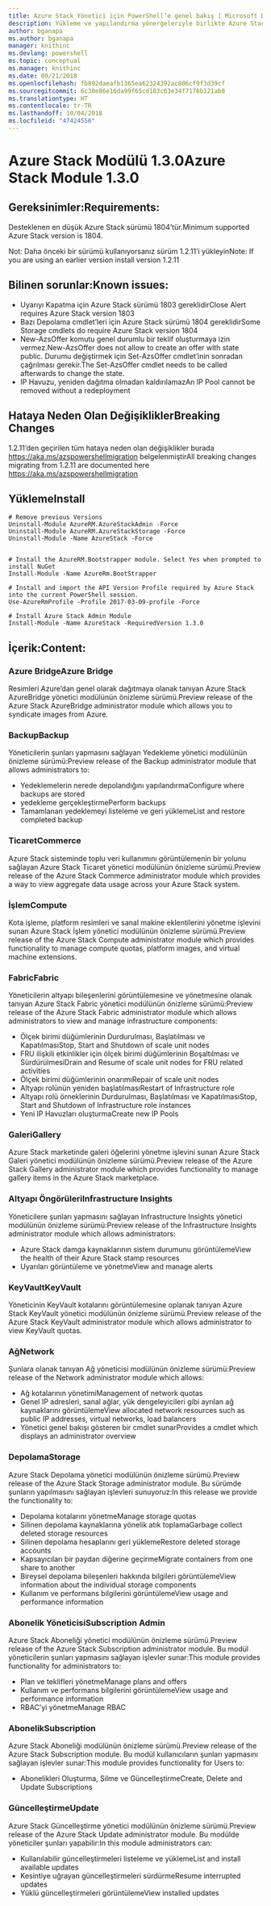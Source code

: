 ```yaml
---
title: Azure Stack Yönetici için PowerShell’e genel bakış | Microsoft Docs
description: Yükleme ve yapılandırma yönergeleriyle birlikte Azure Stack Yönetici için PowerShell’e genel bakış.
author: bganapa
ms.author: bganapa
manager: knithinc
ms.devlang: powershell
ms.topic: conceptual
ms.manager: knithinc
ms.date: 09/21/2018
ms.openlocfilehash: fb892daeafb1365ea62324392ac806cf9f3d39cf
ms.sourcegitcommit: 6c38e86e16da99f65cd183c63e34f7176b121ab8
ms.translationtype: HT
ms.contentlocale: tr-TR
ms.lasthandoff: 10/04/2018
ms.locfileid: "47424556"
---
```

# <a name="azure-stack-module-130"></a><span data-ttu-id="3d1bb-103">Azure Stack Modülü 1.3.0</span><span class="sxs-lookup"><span data-stu-id="3d1bb-103">Azure Stack Module 1.3.0</span></span>

## <a name="requirements"></a><span data-ttu-id="3d1bb-104">Gereksinimler:</span><span class="sxs-lookup"><span data-stu-id="3d1bb-104">Requirements:</span></span>
<span data-ttu-id="3d1bb-105">Desteklenen en düşük Azure Stack sürümü 1804’tür.</span><span class="sxs-lookup"><span data-stu-id="3d1bb-105">Minimum supported Azure Stack version is 1804.</span></span>

<span data-ttu-id="3d1bb-106">Not: Daha önceki bir sürümü kullanıyorsanız sürüm 1.2.11’i yükleyin</span><span class="sxs-lookup"><span data-stu-id="3d1bb-106">Note: If you are using an earlier version install version 1.2.11</span></span>

## <a name="known-issues"></a><span data-ttu-id="3d1bb-107">Bilinen sorunlar:</span><span class="sxs-lookup"><span data-stu-id="3d1bb-107">Known issues:</span></span>

- <span data-ttu-id="3d1bb-108">Uyarıyı Kapatma için Azure Stack sürümü 1803 gereklidir</span><span class="sxs-lookup"><span data-stu-id="3d1bb-108">Close Alert requires Azure Stack version 1803</span></span>
- <span data-ttu-id="3d1bb-109">Bazı Depolama cmdlet’leri için Azure Stack sürümü 1804 gereklidir</span><span class="sxs-lookup"><span data-stu-id="3d1bb-109">Some Storage cmdlets do require Azure Stack version 1804</span></span>
- <span data-ttu-id="3d1bb-110">New-AzsOffer komutu genel durumlu bir teklif oluşturmaya izin vermez.</span><span class="sxs-lookup"><span data-stu-id="3d1bb-110">New-AzsOffer does not allow to create an offer with state public.</span></span> <span data-ttu-id="3d1bb-111">Durumu değiştirmek için Set-AzsOffer cmdlet’inin sonradan çağrılması gerekir.</span><span class="sxs-lookup"><span data-stu-id="3d1bb-111">The Set-AzsOffer cmdlet needs to be called afterwards to change the state.</span></span>
- <span data-ttu-id="3d1bb-112">IP Havuzu, yeniden dağıtma olmadan kaldırılamaz</span><span class="sxs-lookup"><span data-stu-id="3d1bb-112">An IP Pool cannot be removed without a redeployment</span></span>

## <a name="breaking-changes"></a><span data-ttu-id="3d1bb-113">Hataya Neden Olan Değişiklikler</span><span class="sxs-lookup"><span data-stu-id="3d1bb-113">Breaking Changes</span></span>
<span data-ttu-id="3d1bb-114">1.2.11’den geçirilen tüm hataya neden olan değişiklikler burada https://aka.ms/azspowershellmigration belgelenmiştir</span><span class="sxs-lookup"><span data-stu-id="3d1bb-114">All breaking changes migrating from 1.2.11 are documented here https://aka.ms/azspowershellmigration</span></span>

## <a name="install"></a><span data-ttu-id="3d1bb-115">Yükleme</span><span class="sxs-lookup"><span data-stu-id="3d1bb-115">Install</span></span>
```
# Remove previous Versions
Uninstall-Module AzureRM.AzureStackAdmin -Force
Uninstall-Module AzureRM.AzureStackStorage -Force
Uninstall-Module -Name AzureStack -Force 


# Install the AzureRM.Bootstrapper module. Select Yes when prompted to install NuGet
Install-Module -Name AzureRm.BootStrapper

# Install and import the API Version Profile required by Azure Stack into the current PowerShell session.
Use-AzureRmProfile -Profile 2017-03-09-profile -Force

# Install Azure Stack Admin Module
Install-Module -Name AzureStack -RequiredVersion 1.3.0
```
## <a name="content"></a><span data-ttu-id="3d1bb-116">İçerik:</span><span class="sxs-lookup"><span data-stu-id="3d1bb-116">Content:</span></span>
### <a name="azure-bridge"></a><span data-ttu-id="3d1bb-117">Azure Bridge</span><span class="sxs-lookup"><span data-stu-id="3d1bb-117">Azure Bridge</span></span>
<span data-ttu-id="3d1bb-118">Resimleri Azure’dan genel olarak dağıtmaya olanak tanıyan Azure Stack AzureBridge yönetici modülünün önizleme sürümü.</span><span class="sxs-lookup"><span data-stu-id="3d1bb-118">Preview release of the Azure Stack AzureBridge administrator module which allows you to syndicate images from Azure.</span></span>

### <a name="backup"></a><span data-ttu-id="3d1bb-119">Backup</span><span class="sxs-lookup"><span data-stu-id="3d1bb-119">Backup</span></span>
<span data-ttu-id="3d1bb-120">Yöneticilerin şunları yapmasını sağlayan Yedekleme yönetici modülünün önizleme sürümü:</span><span class="sxs-lookup"><span data-stu-id="3d1bb-120">Preview release of the Backup administrator module that allows administrators to:</span></span>
- <span data-ttu-id="3d1bb-121">Yedeklemelerin nerede depolandığını yapılandırma</span><span class="sxs-lookup"><span data-stu-id="3d1bb-121">Configure where backups are stored</span></span>
- <span data-ttu-id="3d1bb-122">yedekleme gerçekleştirme</span><span class="sxs-lookup"><span data-stu-id="3d1bb-122">Perform backups</span></span>
- <span data-ttu-id="3d1bb-123">Tamamlanan yedeklemeyi listeleme ve geri yükleme</span><span class="sxs-lookup"><span data-stu-id="3d1bb-123">List and restore completed backup</span></span>

### <a name="commerce"></a><span data-ttu-id="3d1bb-124">Ticaret</span><span class="sxs-lookup"><span data-stu-id="3d1bb-124">Commerce</span></span>
<span data-ttu-id="3d1bb-125">Azure Stack sisteminde toplu veri kullanımını görüntülemenin bir yolunu sağlayan Azure Stack Ticaret yönetici modülünün önizleme sürümü.</span><span class="sxs-lookup"><span data-stu-id="3d1bb-125">Preview release of the Azure Stack Commerce administrator module which provides a way to view aggregate data usage across your Azure Stack system.</span></span>

### <a name="compute"></a><span data-ttu-id="3d1bb-126">İşlem</span><span class="sxs-lookup"><span data-stu-id="3d1bb-126">Compute</span></span>
<span data-ttu-id="3d1bb-127">Kota işleme, platform resimleri ve sanal makine eklentilerini yönetme işlevini sunan Azure Stack İşlem yönetici modülünün önizleme sürümü.</span><span class="sxs-lookup"><span data-stu-id="3d1bb-127">Preview release of the Azure Stack Compute administrator module which provides functionality to manage compute quotas, platform images, and virtual machine extensions.</span></span>

### <a name="fabric"></a><span data-ttu-id="3d1bb-128">Fabric</span><span class="sxs-lookup"><span data-stu-id="3d1bb-128">Fabric</span></span>
<span data-ttu-id="3d1bb-129">Yöneticilerin altyapı bileşenlerini görüntülemesine ve yönetmesine olanak tanıyan Azure Stack Fabric yönetici modülünün önizleme sürümü:</span><span class="sxs-lookup"><span data-stu-id="3d1bb-129">Preview release of the Azure Stack Fabric administrator module which allows administrators to view and manage infrastructure components:</span></span>
- <span data-ttu-id="3d1bb-130">Ölçek birimi düğümlerinin Durdurulması, Başlatılması ve Kapatılması</span><span class="sxs-lookup"><span data-stu-id="3d1bb-130">Stop, Start and Shutdown of scale unit nodes</span></span>
- <span data-ttu-id="3d1bb-131">FRU ilişkili etkinlikler için ölçek birimi düğümlerinin Boşaltılması ve Sürdürülmesi</span><span class="sxs-lookup"><span data-stu-id="3d1bb-131">Drain and Resume of scale unit nodes for FRU related activities</span></span>
- <span data-ttu-id="3d1bb-132">Ölçek birimi düğümlerinin onarımı</span><span class="sxs-lookup"><span data-stu-id="3d1bb-132">Repair of scale unit nodes</span></span>
- <span data-ttu-id="3d1bb-133">Altyapı rolünün yeniden başlatılması</span><span class="sxs-lookup"><span data-stu-id="3d1bb-133">Restart of Infrastructure role</span></span>
- <span data-ttu-id="3d1bb-134">Altyapı rolü örneklerinin Durdurulması, Başlatılması ve Kapatılması</span><span class="sxs-lookup"><span data-stu-id="3d1bb-134">Stop, Start and Shutdown of Infrastructure role instances</span></span>
- <span data-ttu-id="3d1bb-135">Yeni IP Havuzları oluşturma</span><span class="sxs-lookup"><span data-stu-id="3d1bb-135">Create new IP Pools</span></span>


### <a name="gallery"></a><span data-ttu-id="3d1bb-136">Galeri</span><span class="sxs-lookup"><span data-stu-id="3d1bb-136">Gallery</span></span>
<span data-ttu-id="3d1bb-137">Azure Stack marketinde galeri öğelerini yönetme işlevini sunan Azure Stack Galeri yönetici modülünün önizleme sürümü.</span><span class="sxs-lookup"><span data-stu-id="3d1bb-137">Preview release of the Azure Stack Gallery administrator module which provides functionality to manage gallery items in the Azure Stack marketplace.</span></span>

### <a name="infrastructure-insights"></a><span data-ttu-id="3d1bb-138">Altyapı Öngörüleri</span><span class="sxs-lookup"><span data-stu-id="3d1bb-138">Infrastructure Insights</span></span>
<span data-ttu-id="3d1bb-139">Yöneticilere şunları yapmasını sağlayan Infrastructure Insights yönetici modülünün önizleme sürümü:</span><span class="sxs-lookup"><span data-stu-id="3d1bb-139">Preview release of the Infrastructure Insights administrator module which allows administrators:</span></span>
- <span data-ttu-id="3d1bb-140">Azure Stack damga kaynaklarının sistem durumunu görüntüleme</span><span class="sxs-lookup"><span data-stu-id="3d1bb-140">View the health of their Azure Stack stamp resources</span></span>
- <span data-ttu-id="3d1bb-141">Uyarıları görüntüleme ve yönetme</span><span class="sxs-lookup"><span data-stu-id="3d1bb-141">View and manage alerts</span></span>

### <a name="keyvault"></a><span data-ttu-id="3d1bb-142">KeyVault</span><span class="sxs-lookup"><span data-stu-id="3d1bb-142">KeyVault</span></span>
<span data-ttu-id="3d1bb-143">Yöneticinin KeyVault kotalarını görüntülemesine oplanak tanıyan Azure Stack KeyVault yönetici modülünün önizleme sürümü.</span><span class="sxs-lookup"><span data-stu-id="3d1bb-143">Preview release of the Azure Stack KeyVault administrator module which allows administrator to view KeyVault quotas.</span></span>

### <a name="network"></a><span data-ttu-id="3d1bb-144">Ağ</span><span class="sxs-lookup"><span data-stu-id="3d1bb-144">Network</span></span>
<span data-ttu-id="3d1bb-145">Şunlara olanak tanıyan Ağ yöneticisi modülünün önizleme sürümü:</span><span class="sxs-lookup"><span data-stu-id="3d1bb-145">Preview release of the Network administrator module which allows:</span></span>
- <span data-ttu-id="3d1bb-146">Ağ kotalarının yönetimi</span><span class="sxs-lookup"><span data-stu-id="3d1bb-146">Management of network quotas</span></span>
- <span data-ttu-id="3d1bb-147">Genel IP adresleri, sanal ağlar, yük dengeleyicileri gibi ayrılan ağ kaynaklarını görüntüleme</span><span class="sxs-lookup"><span data-stu-id="3d1bb-147">View allocated network resources such as public IP addresses, virtual networks, load balancers</span></span>
- <span data-ttu-id="3d1bb-148">Yönetici genel bakışı gösteren bir cmdlet sunar</span><span class="sxs-lookup"><span data-stu-id="3d1bb-148">Provides a cmdlet which displays an administrator overview</span></span>

### <a name="storage"></a><span data-ttu-id="3d1bb-149">Depolama</span><span class="sxs-lookup"><span data-stu-id="3d1bb-149">Storage</span></span>
<span data-ttu-id="3d1bb-150">Azure Stack Depolama yönetici modülünün önizleme sürümü.</span><span class="sxs-lookup"><span data-stu-id="3d1bb-150">Preview release of the Azure Stack Storage administrator module.</span></span>  <span data-ttu-id="3d1bb-151">Bu sürümde şunların yapılmasını sağlayan işlevleri sunuyoruz:</span><span class="sxs-lookup"><span data-stu-id="3d1bb-151">In this release we provide the functionality to:</span></span>
- <span data-ttu-id="3d1bb-152">Depolama kotalarını yönetme</span><span class="sxs-lookup"><span data-stu-id="3d1bb-152">Manage storage quotas</span></span>
- <span data-ttu-id="3d1bb-153">Silinen depolama kaynaklarına yönelik atık toplama</span><span class="sxs-lookup"><span data-stu-id="3d1bb-153">Garbage collect deleted storage resources</span></span>
- <span data-ttu-id="3d1bb-154">Silinen depolama hesaplarını geri yükleme</span><span class="sxs-lookup"><span data-stu-id="3d1bb-154">Restore deleted storage accounts</span></span>
- <span data-ttu-id="3d1bb-155">Kapsayıcıları bir paydan diğerine geçirme</span><span class="sxs-lookup"><span data-stu-id="3d1bb-155">Migrate containers from one share to another</span></span>
- <span data-ttu-id="3d1bb-156">Bireysel depolama bileşenleri hakkında bilgileri görüntüleme</span><span class="sxs-lookup"><span data-stu-id="3d1bb-156">View information about the individual storage components</span></span>
- <span data-ttu-id="3d1bb-157">Kullanım ve performans bilgilerini görüntüleme</span><span class="sxs-lookup"><span data-stu-id="3d1bb-157">View usage and performance information</span></span>

### <a name="subscription-admin"></a><span data-ttu-id="3d1bb-158">Abonelik Yöneticisi</span><span class="sxs-lookup"><span data-stu-id="3d1bb-158">Subscription Admin</span></span>
<span data-ttu-id="3d1bb-159">Azure Stack Aboneliği yönetici modülünün önizleme sürümü.</span><span class="sxs-lookup"><span data-stu-id="3d1bb-159">Preview release of the Azure Stack Subscription administrator module.</span></span>  <span data-ttu-id="3d1bb-160">Bu modül yöneticilerin şunları yapmasını sağlayan işlevler sunar:</span><span class="sxs-lookup"><span data-stu-id="3d1bb-160">This module provides functionality for administrators to:</span></span>
- <span data-ttu-id="3d1bb-161">Plan ve teklifleri yönetme</span><span class="sxs-lookup"><span data-stu-id="3d1bb-161">Manage plans and offers</span></span>
- <span data-ttu-id="3d1bb-162">Kullanım ve performans bilgilerini görüntüleme</span><span class="sxs-lookup"><span data-stu-id="3d1bb-162">View usage and performance information</span></span>
- <span data-ttu-id="3d1bb-163">RBAC’yi yönetme</span><span class="sxs-lookup"><span data-stu-id="3d1bb-163">Manage RBAC</span></span>

### <a name="subscription"></a><span data-ttu-id="3d1bb-164">Abonelik</span><span class="sxs-lookup"><span data-stu-id="3d1bb-164">Subscription</span></span>
<span data-ttu-id="3d1bb-165">Azure Stack Aboneliği modülünün önizleme sürümü.</span><span class="sxs-lookup"><span data-stu-id="3d1bb-165">Preview release of the Azure Stack Subscription module.</span></span>  <span data-ttu-id="3d1bb-166">Bu modül kullanıcıların şunları yapmasını sağlayan işlevler sunar:</span><span class="sxs-lookup"><span data-stu-id="3d1bb-166">This module provides functionality for Users to:</span></span>
- <span data-ttu-id="3d1bb-167">Abonelikleri Oluşturma, Silme ve Güncelleştirme</span><span class="sxs-lookup"><span data-stu-id="3d1bb-167">Create, Delete and Update Subscriptions</span></span>

### <a name="update"></a><span data-ttu-id="3d1bb-168">Güncelleştirme</span><span class="sxs-lookup"><span data-stu-id="3d1bb-168">Update</span></span>
<span data-ttu-id="3d1bb-169">Azure Stack Güncelleştirme yönetici modülünün önizleme sürümü.</span><span class="sxs-lookup"><span data-stu-id="3d1bb-169">Preview release of the Azure Stack Update administrator module.</span></span>  <span data-ttu-id="3d1bb-170">Bu modülde yöneticiler şunları yapabilir:</span><span class="sxs-lookup"><span data-stu-id="3d1bb-170">In this module administrators can:</span></span>
- <span data-ttu-id="3d1bb-171">Kullanılabilir güncelleştirmeleri listeleme ve yükleme</span><span class="sxs-lookup"><span data-stu-id="3d1bb-171">List and install available updates</span></span>
- <span data-ttu-id="3d1bb-172">Kesintiye uğrayan güncelleştirmeleri sürdürme</span><span class="sxs-lookup"><span data-stu-id="3d1bb-172">Resume interrupted updates</span></span>
- <span data-ttu-id="3d1bb-173">Yüklü güncelleştirmeleri görüntüleme</span><span class="sxs-lookup"><span data-stu-id="3d1bb-173">View installed updates</span></span>
